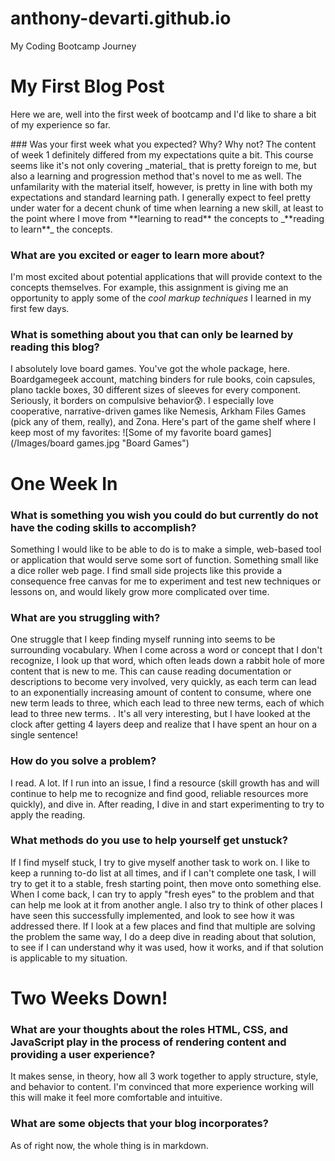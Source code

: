 # anthony-devarti.github.io
My Coding Bootcamp Journey
# My First Blog Post
<p>Here we are, well into the first week of bootcamp and I'd like to share a bit of my experience so far. </p>
### Was your first week what you expected? Why? Why not?
The content of week 1 definitely differed from my expectations quite a bit. This course seems like it's not only covering _material_ that is pretty foreign to me, but also a learning and progression method that's novel to me as well.  The unfamilarity with the material itself, however, is pretty in line with both my expectations and standard learning path.  I generally expect to feel pretty under water for a decent chunk of time when learning a new skill, at least to the point where I move from **learning to read** the concepts to _**reading to learn**_ the concepts.

### What are you excited or eager to learn more about?
I'm most excited about potential applications that will provide context to the concepts themselves.  For example, this assignment is giving me an opportunity to apply some of the <em>cool markup techniques</em> I learned in my first few days. 
### What is something about you that can only be learned by reading this blog? 
I absolutely love board games.  You've got the whole package, here.  Boardgamegeek account, matching binders for rule books, coin capsules, plano tackle boxes, 30 different sizes of sleeves for every component.  Seriously, it borders on compulsive behavior:cold_sweat:.  I especially love cooperative, narrative-driven games like Nemesis, Arkham Files Games (pick any of them, really), and Zona.  Here's part of the game shelf where I keep most of my favorites:
![Some of my favorite board games](/Images/board games.jpg "Board Games")

# One Week In

### What is something you wish you could do but currently do not have the coding skills to accomplish?
Something I would like to be able to do is to make a simple, web-based tool or application that would serve some sort of function.  Something small like a dice roller web page.  I find small side projects like this provide a consequence free canvas for me to experiment and test new techniques or lessons on, and would likely grow more complicated over time.

### What are you struggling with?
One struggle that I keep finding myself running into seems to be surrounding vocabulary.  When I come across a word or concept that I don't recognize, I look up that word, which often leads down a rabbit hole of more content that is new to me.  This can cause reading documentation or descriptions to become very involved, very quickly, as each term can lead to an exponentially increasing amount of content to consume, where one new term leads to three, which each lead to three new terms, each of which lead to three new terms. .  It's all very interesting, but I have looked at the clock after getting 4 layers deep and realize that I have spent an hour on a single sentence!  

### How do you solve a problem? 
I read.  A lot.  If I run into an issue, I find a resource (skill growth has and will continue to help me to recognize and find good, reliable resources more quickly), and dive in.  After reading, I dive in and start experimenting to try to apply the reading.

### What methods do you use to help yourself get unstuck?
If I find myself stuck, I try to give myself another task to work on.  I like to keep a running to-do list at all times, and if I can't complete one task, I will try to get it to a stable, fresh starting point, then move onto something else.  When I come back, I can try to apply "fresh eyes" to the problem and that can help me look at it from another angle.  I also try to think of other places I have seen this successfully implemented, and look to see how it was addressed there.  If I look at a few places and find that multiple are solving the problem the same way, I do a deep dive in reading about that solution, to see if I can understand why it was used, how it works, and if that solution is applicable to my situation.

# Two Weeks Down!

### What are your thoughts about the roles HTML, CSS, and JavaScript play in the process of rendering content and providing a user experience?
It makes sense, in theory, how all 3 work together to apply structure, style, and behavior to content.  I'm convinced that more experience working will this will make it feel more comfortable and intuitive.

### What are some objects that your blog incorporates?
As of right now, the whole thing is in markdown.